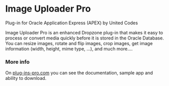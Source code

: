 # Image Uploader Pro
Plug-in for Oracle Application Express (APEX) by United Codes

Image Uploader Pro is an enhanced Dropzone plug-in that makes it easy to process or convert media quickly before it is stored in the Oracle Database. You can resize images, rotate and flip images, crop images, get image information (width, height, mime type, ...), and much more….

### More info

On [plug-ins-pro.com](https://www.plug-ins-pro.com) you can see the documentation, sample app and ability to download.
